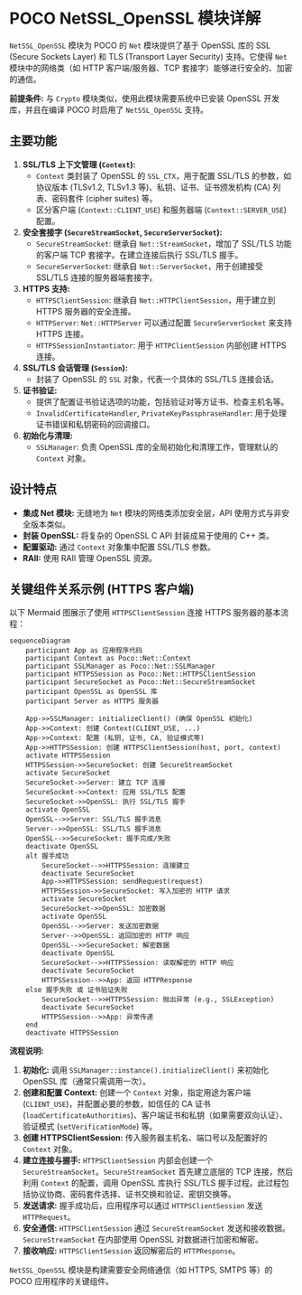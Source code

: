 # POCO NetSSL_OpenSSL 模块详解

`NetSSL_OpenSSL` 模块为 POCO 的 `Net` 模块提供了基于 OpenSSL 库的 SSL (Secure Sockets Layer) 和 TLS (Transport Layer Security) 支持。它使得 `Net` 模块中的网络类（如 HTTP 客户端/服务器、TCP 套接字）能够进行安全的、加密的通信。

**前提条件:** 与 `Crypto` 模块类似，使用此模块需要系统中已安装 OpenSSL 开发库，并且在编译 POCO 时启用了 `NetSSL_OpenSSL` 支持。

## 主要功能

1.  **SSL/TLS 上下文管理 (`Context`):**
    *   `Context` 类封装了 OpenSSL 的 `SSL_CTX`，用于配置 SSL/TLS 的参数，如协议版本 (TLSv1.2, TLSv1.3 等)、私钥、证书、证书颁发机构 (CA) 列表、密码套件 (cipher suites) 等。
    *   区分客户端 (`Context::CLIENT_USE`) 和服务器端 (`Context::SERVER_USE`) 配置。
2.  **安全套接字 (`SecureStreamSocket`, `SecureServerSocket`):**
    *   `SecureStreamSocket`: 继承自 `Net::StreamSocket`，增加了 SSL/TLS 功能的客户端 TCP 套接字。在建立连接后执行 SSL/TLS 握手。
    *   `SecureServerSocket`: 继承自 `Net::ServerSocket`，用于创建接受 SSL/TLS 连接的服务器端套接字。
3.  **HTTPS 支持:**
    *   `HTTPSClientSession`: 继承自 `Net::HTTPClientSession`，用于建立到 HTTPS 服务器的安全连接。
    *   `HTTPServer`: `Net::HTTPServer` 可以通过配置 `SecureServerSocket` 来支持 HTTPS 连接。
    *   `HTTPSSessionInstantiator`: 用于 `HTTPClientSession` 内部创建 HTTPS 连接。
4.  **SSL/TLS 会话管理 (`Session`):**
    *   封装了 OpenSSL 的 `SSL` 对象，代表一个具体的 SSL/TLS 连接会话。
5.  **证书验证:**
    *   提供了配置证书验证选项的功能，包括验证对等方证书、检查主机名等。
    *   `InvalidCertificateHandler`, `PrivateKeyPassphraseHandler`: 用于处理证书错误和私钥密码的回调接口。
6.  **初始化与清理:**
    *   `SSLManager`: 负责 OpenSSL 库的全局初始化和清理工作，管理默认的 `Context` 对象。

## 设计特点

*   **集成 Net 模块:** 无缝地为 `Net` 模块的网络类添加安全层，API 使用方式与非安全版本类似。
*   **封装 OpenSSL:** 将复杂的 OpenSSL C API 封装成易于使用的 C++ 类。
*   **配置驱动:** 通过 `Context` 对象集中配置 SSL/TLS 参数。
*   **RAII:** 使用 RAII 管理 OpenSSL 资源。

## 关键组件关系示例 (HTTPS 客户端)

以下 Mermaid 图展示了使用 `HTTPSClientSession` 连接 HTTPS 服务器的基本流程：

```mermaid
sequenceDiagram
    participant App as 应用程序代码
    participant Context as Poco::Net::Context
    participant SSLManager as Poco::Net::SSLManager
    participant HTTPSSession as Poco::Net::HTTPSClientSession
    participant SecureSocket as Poco::Net::SecureStreamSocket
    participant OpenSSL as OpenSSL 库
    participant Server as HTTPS 服务器

    App->>SSLManager: initializeClient() (确保 OpenSSL 初始化)
    App->>Context: 创建 Context(CLIENT_USE, ...)
    App->>Context: 配置 (私钥, 证书, CA, 验证模式等)
    App->>HTTPSSession: 创建 HTTPSClientSession(host, port, context)
    activate HTTPSSession
    HTTPSSession->>SecureSocket: 创建 SecureStreamSocket
    activate SecureSocket
    SecureSocket->>Server: 建立 TCP 连接
    SecureSocket->>Context: 应用 SSL/TLS 配置
    SecureSocket->>OpenSSL: 执行 SSL/TLS 握手
    activate OpenSSL
    OpenSSL-->>Server: SSL/TLS 握手消息
    Server-->>OpenSSL: SSL/TLS 握手消息
    OpenSSL-->>SecureSocket: 握手完成/失败
    deactivate OpenSSL
    alt 握手成功
        SecureSocket-->>HTTPSSession: 连接建立
        deactivate SecureSocket
        App->>HTTPSSession: sendRequest(request)
        HTTPSSession->>SecureSocket: 写入加密的 HTTP 请求
        activate SecureSocket
        SecureSocket->>OpenSSL: 加密数据
        activate OpenSSL
        OpenSSL-->>Server: 发送加密数据
        Server-->>OpenSSL: 返回加密的 HTTP 响应
        OpenSSL-->>SecureSocket: 解密数据
        deactivate OpenSSL
        SecureSocket-->>HTTPSSession: 读取解密的 HTTP 响应
        deactivate SecureSocket
        HTTPSSession-->>App: 返回 HTTPResponse
    else 握手失败 或 证书验证失败
        SecureSocket-->>HTTPSSession: 抛出异常 (e.g., SSLException)
        deactivate SecureSocket
        HTTPSSession-->>App: 异常传递
    end
    deactivate HTTPSSession
```

**流程说明:**

1.  **初始化:** 调用 `SSLManager::instance().initializeClient()` 来初始化 OpenSSL 库（通常只需调用一次）。
2.  **创建和配置 Context:** 创建一个 `Context` 对象，指定用途为客户端 (`CLIENT_USE`)，并配置必要的参数，如信任的 CA 证书 (`loadCertificateAuthorities`)、客户端证书和私钥（如果需要双向认证）、验证模式 (`setVerificationMode`) 等。
3.  **创建 HTTPSClientSession:** 传入服务器主机名、端口号以及配置好的 `Context` 对象。
4.  **建立连接与握手:** `HTTPSClientSession` 内部会创建一个 `SecureStreamSocket`。`SecureStreamSocket` 首先建立底层的 TCP 连接，然后利用 `Context` 的配置，调用 OpenSSL 库执行 SSL/TLS 握手过程。此过程包括协议协商、密码套件选择、证书交换和验证、密钥交换等。
5.  **发送请求:** 握手成功后，应用程序可以通过 `HTTPSClientSession` 发送 `HTTPRequest`。
6.  **安全通信:** `HTTPSClientSession` 通过 `SecureStreamSocket` 发送和接收数据。`SecureStreamSocket` 在内部使用 OpenSSL 对数据进行加密和解密。
7.  **接收响应:** `HTTPSClientSession` 返回解密后的 `HTTPResponse`。

`NetSSL_OpenSSL` 模块是构建需要安全网络通信（如 HTTPS, SMTPS 等）的 POCO 应用程序的关键组件。 